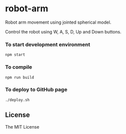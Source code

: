 # robot-arm

Robot arm movement using jointed spherical model.

Control the robot using W, A, S, D, Up and Down buttons.

### To start development environment

```
npm start
```

### To compile

```
npm run build
```

### To deploy to GitHub page

```
./deploy.sh
```

## License

The MIT License

